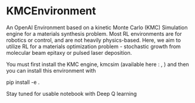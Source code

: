 # KMCEnvironment

An OpenAI Environment based on a kinetic Monte Carlo (KMC) Simulation engine for a materials synthesis problem. Most RL environments are for robotics or control, and are not heavily physics-based. Here, we aim to utilize RL for a  materials optimization problem - stochastic growth from molecular beam epitaxy or pulsed laser deposition. 

You must first install the KMC engine, kmcsim (available here : , ) and then you can install this environment with 

pip install -e .

Stay tuned for usable notebook with Deep Q learning 
